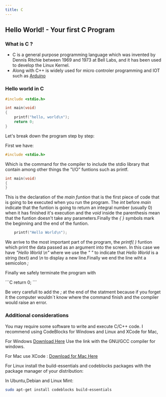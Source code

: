 ```yaml
---
title: C
---
```


## Hello World! - Your first C Program

### What is C ?

* C is a general purpose programming language which was invented by Dennis Ritchie between 1969 and 1973 at Bell Labs, and it has been used to develop the Linux Kernel.
* Along with C++ is widely used for micro controler programming and IOT such as [Arduino](https://www.arduino.cc/)

### Hello world in C
```C
#include <stdio.h>

int main(void)
{
    printf("hello, world\n");
    return 0;
}
```

Let's break down the program step by step:

First we have:
```C
#include <stdio.h>
```
Which is the command for the compiler to include the stdio library that contain among other things the "I/O" funtions such as printf.

```C
int main(void)
{
}
```
 This is the declaration of the *main funtion* that is the first piece of code that is going to be executed when you run the program. The *int* before *main* indicate that the funtion is going to return an integral number (usually 0) when it has finished it's execution and the *void* inside the parenthesis mean that the funtion doesn't take any parameters.Finally the *{ }* symbols mark the beginning and the end of the funtion.
```C
    printf("Hello World\n");
```
We arrive to the most important part of the program, the *printf( )* funtion which print the data passed as an argument into the screen.
In this case we have *"Hello World \n"* where we use the *" "* to indicate that *Hello World* is a string (text) and *\n* to display a new line.Finally we end the line wiht a semicolon *;*

Finally we safely terminate the program with

´´´C
return 0;
´´´

Be very carefull to add the *;* at the end of the statment because if you forget it the computer wouldn´t know where the command finish and the compiler would raise an error.

### Additional considerations

You may require some software to write and execute C/C++ code. I recommend using CodeBlocks for Windows and Linux and XCode for Mac,

 For Windows [Download Here](http://www.codeblocks.org/downloads/26)
 Use the link with the GNU/GCC compiler for windows.

For Mac use XCode : [Download for Mac Here](https://developer.apple.com/xcode/)


For Linux install the build-essentials and codeblocks packages with the package manager of your distribution:

In Ubuntu,Debian and Linux Mint:
```bash
sudo apt-get install codeblocks build-essentials
```
